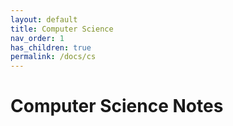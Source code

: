 ```yaml
---
layout: default
title: Computer Science
nav_order: 1
has_children: true
permalink: /docs/cs
---
```


# Computer Science Notes

<!-- The Well-Funded Discipline
{: .fs-6 .fw-300 } -->
